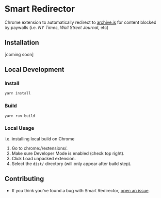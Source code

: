 # Smart Redirector
Chrome extension to automatically redirect to [archive.is](https://archive.is/) for content blocked by paywalls (i.e. _NY Times_, _Wall Street Journal_, etc)

## Installation
[coming soon]

## Local Development

### Install
```sh
yarn install
```

### Build
```sh
yarn run build
```

### Local Usage
i.e. installing local build on Chrome

 1. Go to chrome://extensions/.
 2. Make sure Developer Mode is enabled (check top right).
 4. Click Load unpacked extension.
 5. Select the `dist/` directory (will only appear after build step).

## Contributing
- If you think you've found a bug with Smart Redirector, [open an issue](https://github.com/mokshjawa/smart-redirector/issues/new).
